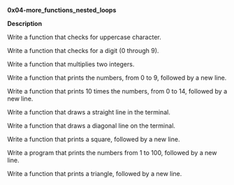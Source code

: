 **0x04-more_functions_nested_loops**

**Description**

Write a function that checks for uppercase character.

Write a function that checks for a digit (0 through 9).

Write a function that multiplies two integers.

Write a function that prints the numbers, from 0 to 9, followed by a new line.

Write a function that prints 10 times the numbers, from 0 to 14, followed by a new line.

Write a function that draws a straight line in the terminal.

Write a function that draws a diagonal line on the terminal.

Write a function that prints a square, followed by a new line.

Write a program that prints the numbers from 1 to 100, followed by a new line.

Write a function that prints a triangle, followed by a new line.
